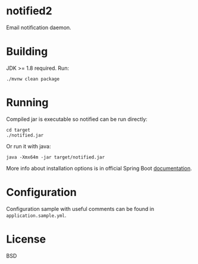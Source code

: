 notified2
=========

Email notification daemon.

Building
========

JDK >= 1.8 required. Run:

    ./mvnw clean package
    
Running
=======

Compiled jar is executable so notified can be run directly:

    cd target
    ./notified.jar
    
Or run it with java:

    java -Xmx64m -jar target/notified.jar  

More info about installation options is in official Spring Boot 
[documentation](http://docs.spring.io/spring-boot/docs/1.5.4.RELEASE/reference/htmlsingle/#deployment-install).

Configuration
=============

Configuration sample with useful comments can be found in `application.sample.yml`.

License
=======

BSD
